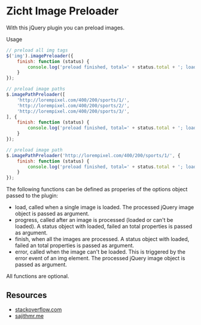 # Zicht Image Preloader

With this jQuery plugin you can preload images.

Usage

```javascript
// preload all img tags
$('img').imagePreloader({
    finish: function (status) {
        console.log('preload finished, total=' + status.total + '; loaded=' + status.loaded + '; failed=' + status.failed);
    }
});

// preload image paths
$.imagePathPreloader([
    'http://lorempixel.com/400/200/sports/1/',
    'http://lorempixel.com/400/200/sports/2/',
    'http://lorempixel.com/400/200/sports/3/',
], {
    finish: function (status) {
        console.log('preload finished, total=' + status.total + '; loaded=' + status.loaded + '; failed=' + status.failed);
    }
});

// preload image path
$.imagePathPreloader('http://lorempixel.com/400/200/sports/1/', {
    finish: function (status) {
        console.log('preload finished, total=' + status.total + '; loaded=' + status.loaded + '; failed=' + status.failed);
    }
});
```

The following functions can be defined as properies of the options object passed to the plugin:

- load, called when a single image is loaded. The processed jQuery image object is passed as argument.
- progress, called after an image is processed (loaded or can't be loaded). A status object with loaded, failed an total properties is passed as argument.
- finish, when all the images are processed. A status object with loaded, failed an total properties is passed as argument.
- error, called when the image can't be loaded. This is triggered by the error event of an img element. The processed jQuery image object is passed as argument.

All functions are optional.

## Resources
+ [stackoverflow.com](http://stackoverflow.com/questions/1977871/check-if-an-image-is-loaded-no-errors-in-javascript)
+ [sajithmr.me](http://www.sajithmr.me/javascript-check-an-image-is-loaded-or-not/)
